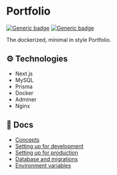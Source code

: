 # Portfolio

[![Generic badge](https://img.shields.io/github/last-commit/jeknom/portfolio)](https://github.com/jeknom/portfolio/commits/main)
[![Generic badge](https://img.shields.io/badge/Demo-https%3A%2F%2Fjohku.org-green)](https://johku.org/)

The dockerized, minimal in style Portfolio.

## ⚙️ Technologies

- Next.js
- MySQL
- Prisma
- Docker
- Adminer
- Nginx

## 📘 Docs

- [Concepts](docs/concepts.md)
- [Setting up for development](docs/setting-up-for-development.md)
- [Setting up for production](docs/setting-up-for-production.md)
- [Database and migrations](docs/database-and-migrations.md)
- [Environment variables](docs/environment-variables.md)
